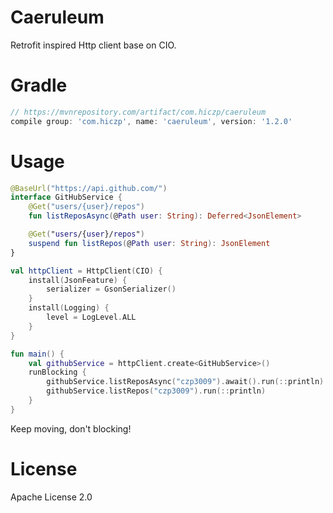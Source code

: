 # Caeruleum
Retrofit inspired Http client base on CIO.

# Gradle
```groovy
// https://mvnrepository.com/artifact/com.hiczp/caeruleum
compile group: 'com.hiczp', name: 'caeruleum', version: '1.2.0'
```

# Usage
```kotlin
@BaseUrl("https://api.github.com/")
interface GitHubService {
    @Get("users/{user}/repos")
    fun listReposAsync(@Path user: String): Deferred<JsonElement>

    @Get("users/{user}/repos")
    suspend fun listRepos(@Path user: String): JsonElement
}

val httpClient = HttpClient(CIO) {
    install(JsonFeature) {
        serializer = GsonSerializer()
    }
    install(Logging) {
        level = LogLevel.ALL
    }
}

fun main() {
    val githubService = httpClient.create<GitHubService>()
    runBlocking {
        githubService.listReposAsync("czp3009").await().run(::println)
        githubService.listRepos("czp3009").run(::println)
    }
}
```

Keep moving, don't blocking!

# License
Apache License 2.0
